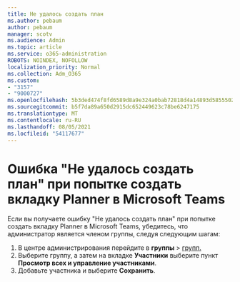 ```yaml
---
title: Не удалось создать план
ms.author: pebaum
author: pebaum
manager: scotv
ms.audience: Admin
ms.topic: article
ms.service: o365-administration
ROBOTS: NOINDEX, NOFOLLOW
localization_priority: Normal
ms.collection: Adm_O365
ms.custom:
- "3157"
- "9000727"
ms.openlocfilehash: 5b3ded474f8fd6589d8a9e324a0bab72818d4a14893d5855502088c448bab150
ms.sourcegitcommit: b5f7da89a650d2915dc652449623c78be6247175
ms.translationtype: MT
ms.contentlocale: ru-RU
ms.lasthandoff: 08/05/2021
ms.locfileid: "54117677"
---
```

# <a name="failed-to-create-the-plan-error-when-trying-to-create-a-planner-tab-in-microsoft-teams"></a>Ошибка "Не удалось создать план" при попытке создать вкладку Planner в Microsoft Teams

Если вы получаете ошибку "Не удалось создать план" при попытке создать вкладку Planner в Microsoft Teams, убедитесь, что администратор является членом группы, следуя следующим шагам:

1. В центре администрирования перейдите в **группы**  >  [групп.](https://admin.microsoft.com/Adminportal/Home?source=applauncher#/groups) 
2. Выберите группу, а затем на вкладке **Участники** выберите пункт **Просмотр всех и управление участниками**.
3. Добавьте участника и выберите **Сохранить**.
